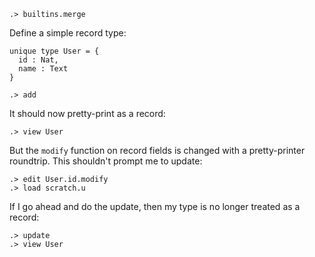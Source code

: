 ```ucm:hide
.> builtins.merge
```

Define a simple record type:

```unison
unique type User = {
  id : Nat,
  name : Text
}
```

```ucm:hide
.> add
```

It should now pretty-print as a record:

```ucm
.> view User
```

But the `modify` function on record fields is changed with a pretty-printer roundtrip. This shouldn't prompt me to update:

```ucm
.> edit User.id.modify
.> load scratch.u
```

If I go ahead and do the update, then my type is no longer treated as a record:

```ucm
.> update
.> view User
```
